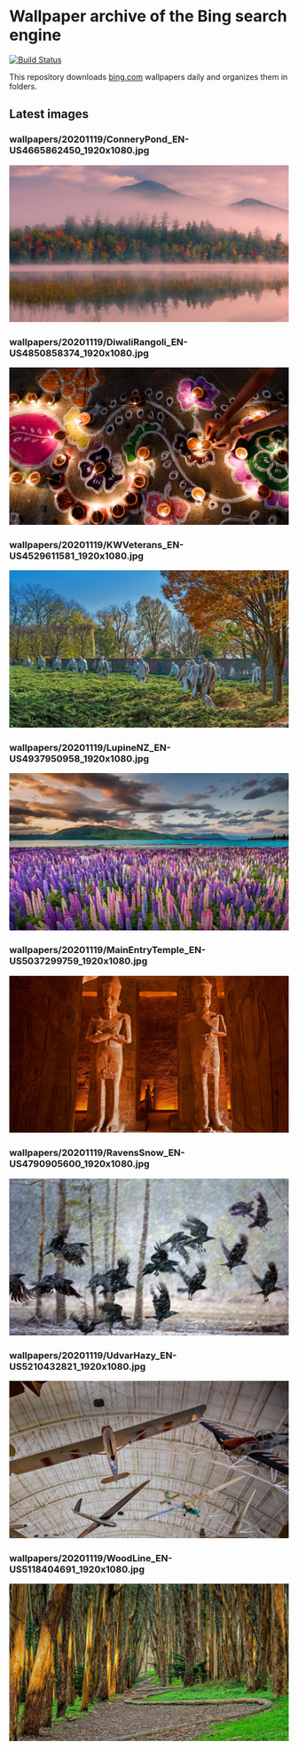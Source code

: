 # Wallpaper archive of the Bing search engine

[![Build Status](https://travis-ci.org/kijart/bing-daily-images-dl.svg?branch=wallpapers)](https://travis-ci.org/kijart/bing-daily-images-dl)

This repository downloads [bing.com](https://www.bing.com) wallpapers daily and organizes them in folders.

## Latest images

<!-- Wallpapers -->

### wallpapers/20201119/ConneryPond_EN-US4665862450_1920x1080.jpg

![wallpapers/20201119/ConneryPond_EN-US4665862450_1920x1080.jpg](wallpapers/20201119/ConneryPond_EN-US4665862450_1920x1080.jpg)

### wallpapers/20201119/DiwaliRangoli_EN-US4850858374_1920x1080.jpg

![wallpapers/20201119/DiwaliRangoli_EN-US4850858374_1920x1080.jpg](wallpapers/20201119/DiwaliRangoli_EN-US4850858374_1920x1080.jpg)

### wallpapers/20201119/KWVeterans_EN-US4529611581_1920x1080.jpg

![wallpapers/20201119/KWVeterans_EN-US4529611581_1920x1080.jpg](wallpapers/20201119/KWVeterans_EN-US4529611581_1920x1080.jpg)

### wallpapers/20201119/LupineNZ_EN-US4937950958_1920x1080.jpg

![wallpapers/20201119/LupineNZ_EN-US4937950958_1920x1080.jpg](wallpapers/20201119/LupineNZ_EN-US4937950958_1920x1080.jpg)

### wallpapers/20201119/MainEntryTemple_EN-US5037299759_1920x1080.jpg

![wallpapers/20201119/MainEntryTemple_EN-US5037299759_1920x1080.jpg](wallpapers/20201119/MainEntryTemple_EN-US5037299759_1920x1080.jpg)

### wallpapers/20201119/RavensSnow_EN-US4790905600_1920x1080.jpg

![wallpapers/20201119/RavensSnow_EN-US4790905600_1920x1080.jpg](wallpapers/20201119/RavensSnow_EN-US4790905600_1920x1080.jpg)

### wallpapers/20201119/UdvarHazy_EN-US5210432821_1920x1080.jpg

![wallpapers/20201119/UdvarHazy_EN-US5210432821_1920x1080.jpg](wallpapers/20201119/UdvarHazy_EN-US5210432821_1920x1080.jpg)

### wallpapers/20201119/WoodLine_EN-US5118404691_1920x1080.jpg

![wallpapers/20201119/WoodLine_EN-US5118404691_1920x1080.jpg](wallpapers/20201119/WoodLine_EN-US5118404691_1920x1080.jpg)

